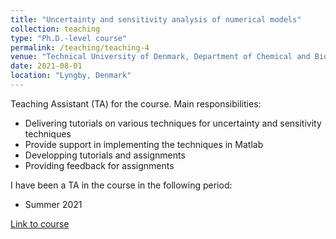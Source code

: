 ```yaml
---
title: "Uncertainty and sensitivity analysis of numerical models"
collection: teaching
type: "Ph.D.-level course"
permalink: /teaching/teaching-4
venue: "Technical University of Denmark, Department of Chemical and Biochemical Engineering"
date: 2021-08-01
location: "Lyngby, Denmark"
---
```


Teaching Assistant (TA) for the course. Main responsibilities:
* Delivering tutorials on various techniques for uncertainty and sensitivity techniques
* Provide support in implementing the techniques in Matlab
* Developping tutorials and assignments
* Providing feedback for assignments


I have been a TA in the course in the following period:
* Summer 2021

[Link to course](https://kurser.dtu.dk/course/2024-2025/28923)
